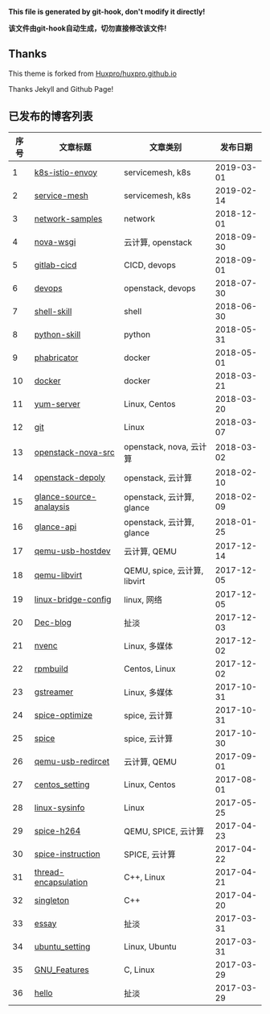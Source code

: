 **This file is generated by git-hook, don't modify it directly!**

**该文件由git-hook自动生成，切勿直接修改该文件!**

## Thanks

This theme is forked from [Huxpro/huxpro.github.io](https://github.com/Huxpro/huxpro.github.io)

Thanks Jekyll and Github Page!

## 已发布的博客列表

|序号|文章标题|文章类别|发布日期|
|----|----|----|----|
|1|[k8s-istio-envoy](http://hanamichi.wiki/2019/03/01/k8s-istio-envoy)| servicemesh,  k8s|2019-03-01|
|2|[service-mesh](http://hanamichi.wiki/2019/02/14/service-mesh)| servicemesh,  k8s|2019-02-14|
|3|[network-samples](http://hanamichi.wiki/2018/12/01/network-samples)| network|2018-12-01|
|4|[nova-wsgi](http://hanamichi.wiki/2018/09/30/nova-wsgi)| 云计算,  openstack|2018-09-30|
|5|[gitlab-cicd](http://hanamichi.wiki/2018/09/01/gitlab-cicd)| CICD,  devops|2018-09-01|
|6|[devops](http://hanamichi.wiki/2018/07/30/devops)| openstack,  devops|2018-07-30|
|7|[shell-skill](http://hanamichi.wiki/2018/06/30/shell-skill)| shell|2018-06-30|
|8|[python-skill](http://hanamichi.wiki/2018/05/31/python-skill)| python|2018-05-31|
|9|[phabricator](http://hanamichi.wiki/2018/05/01/phabricator)| docker|2018-05-01|
|10|[docker](http://hanamichi.wiki/2018/03/21/docker)| docker|2018-03-21|
|11|[yum-server](http://hanamichi.wiki/2018/03/20/yum-server)| Linux,  Centos|2018-03-20|
|12|[git](http://hanamichi.wiki/2018/03/07/git)| Linux|2018-03-07|
|13|[openstack-nova-src](http://hanamichi.wiki/2018/03/02/openstack-nova-src)| openstack,  nova,  云计算|2018-03-02|
|14|[openstack-depoly](http://hanamichi.wiki/2018/02/10/openstack-depoly)| openstack,  云计算|2018-02-10|
|15|[glance-source-analaysis](http://hanamichi.wiki/2018/02/09/glance-source-analaysis)| openstack,  云计算,  glance|2018-02-09|
|16|[glance-api](http://hanamichi.wiki/2018/01/25/glance-api)| openstack,  云计算,  glance|2018-01-25|
|17|[qemu-usb-hostdev](http://hanamichi.wiki/2017/12/14/qemu-usb-hostdev)| 云计算,  QEMU|2017-12-14|
|18|[qemu-libvirt](http://hanamichi.wiki/2017/12/05/qemu-libvirt)| QEMU,  spice,  云计算,  libvirt|2017-12-05|
|19|[linux-bridge-config](http://hanamichi.wiki/2017/12/05/linux-bridge-config)| linux,  网络|2017-12-05|
|20|[Dec-blog](http://hanamichi.wiki/2017/12/03/Dec-blog)| 扯淡|2017-12-03|
|21|[nvenc](http://hanamichi.wiki/2017/12/02/nvenc)| Linux,  多媒体|2017-12-02|
|22|[rpmbuild](http://hanamichi.wiki/2017/12/02/rpmbuild)| Centos,  Linux|2017-12-02|
|23|[gstreamer](http://hanamichi.wiki/2017/10/31/gstreamer)| Linux,  多媒体|2017-10-31|
|24|[spice-optimize](http://hanamichi.wiki/2017/10/31/spice-optimize)| spice,  云计算|2017-10-31|
|25|[spice](http://hanamichi.wiki/2017/10/30/spice)| spice,  云计算|2017-10-30|
|26|[qemu-usb-redircet](http://hanamichi.wiki/2017/09/01/qemu-usb-redircet)| 云计算,  QEMU|2017-09-01|
|27|[centos_setting](http://hanamichi.wiki/2017/08/01/centos_setting)| Linux,  Centos|2017-08-01|
|28|[linux-sysinfo](http://hanamichi.wiki/2017/05/25/linux-sysinfo)| Linux|2017-05-25|
|29|[spice-h264](http://hanamichi.wiki/2017/04/23/spice-h264)| QEMU,  SPICE,  云计算|2017-04-23|
|30|[spice-instruction](http://hanamichi.wiki/2017/04/22/spice-instruction)| SPICE,  云计算|2017-04-22|
|31|[thread-encapsulation](http://hanamichi.wiki/2017/04/21/thread-encapsulation)| C++,  Linux|2017-04-21|
|32|[singleton](http://hanamichi.wiki/2017/04/20/singleton)| C++|2017-04-20|
|33|[essay](http://hanamichi.wiki/2017/03/31/essay)| 扯淡|2017-03-31|
|34|[ubuntu_setting](http://hanamichi.wiki/2017/03/31/ubuntu_setting)| Linux,  Ubuntu|2017-03-31|
|35|[GNU_Features](http://hanamichi.wiki/2017/03/29/GNU_Features)| C,  Linux|2017-03-29|
|36|[hello](http://hanamichi.wiki/2017/03/29/hello)| 扯淡|2017-03-29|
